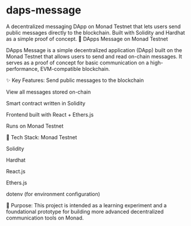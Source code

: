 # daps-message
 A decentralized messaging DApp on Monad Testnet that lets users send public messages directly to the blockchain. Built with Solidity and Hardhat as a simple proof of concept.
📨 DApps Message on Monad Testnet

DApps Message is a simple decentralized application (DApp) built on the Monad Testnet that allows users to send and read on-chain messages. It serves as a proof of concept for basic communication on a high-performance, EVM-compatible blockchain.

✨ Key Features:
Send public messages to the blockchain

View all messages stored on-chain

Smart contract written in Solidity

Frontend built with React + Ethers.js

Runs on Monad Testnet

🚀 Tech Stack:
Monad Testnet

Solidity

Hardhat

React.js

Ethers.js

dotenv (for environment configuration)

🧪 Purpose:
This project is intended as a learning experiment and a foundational prototype for building more advanced decentralized communication tools on Monad.

